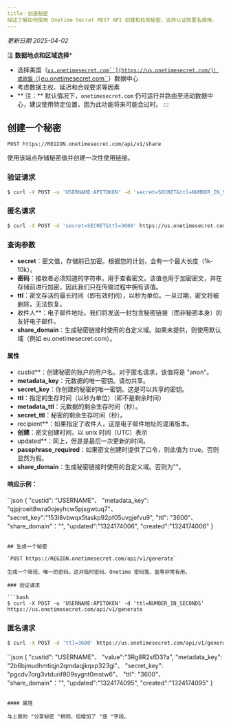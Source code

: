 ```yaml
---
title：创造秘密
描述了解如何使用 Onetime Secret REST API 创建和检索秘密，支持认证和匿名使用。
---
```


_更新日期 2025-04-02_

注
**数据地点和区域选择***
- 选择美国（[`us.onetimesecret.com``](https://us.onetimesecret.com/)）或欧盟（[`eu.onetimesecret.com``](https://eu.onetimesecret.com/)）数据中心
- 考虑数据主权、延迟和合规要求等因素
- ** 注：** 默认情况下，`onetimesecret.com` 仍可运行并路由至活动数据中心，建议使用特定位置，因为此功能将来可能会过时。
:::


## 创建一个秘密

`POST https://REGION.onetimesecret.com/api/v1/share`

使用该端点存储秘密值并创建一次性使用链接。


### 验证请求

```bash
$ curl -X POST -u 'USERNAME:APITOKEN' -d 'secret=SECRET&ttl=NUMBER_IN_SECONDS' https://us.onetimesecret.com/api/v1/share
```

### 匿名请求

```bash
$ curl -X POST -d 'secret=SECRET&ttl=3600' https://us.onetimesecret.com/api/v1/share
```

### 查询参数

- **secret**：密文值，存储前已加密。根据您的计划，会有一个最大长度（1k-10k）。
- **密码**：接收者必须知道的字符串，用于查看密文。该值也用于加密密文，并在存储前进行加密，因此我们只在传输过程中拥有该值。
- **ttl**：密文存活的最长时间（即有效时间），以秒为单位。一旦过期，密文将被删除，无法恢复。
- 收件人**：电子邮件地址。我们将发送一封包含秘密链接（而非秘密本身）的友好电子邮件。
- **share_domain**：生成秘密链接时使用的自定义域。如果未提供，则使用默认域（例如 eu.onetimesecret.com）。

#### 属性

- custid**：创建秘密的账户的用户名。对于匿名请求，该值将是 "anon"。
- **metadata\_key**：元数据的唯一密钥。请勿共享。
- **secret\_key**：你创建的秘密的唯一密钥。这是可以共享的密钥。
- **ttl**：指定的生存时间（以秒为单位）（即不是剩余时间）
- **metadata\_ttl**：元数据的剩余生存时间（秒）。
- **secret\_ttl**：秘密的剩余生存时间（秒）。
- recipient**：如果指定了收件人，这是电子邮件地址的混淆版本。
- **创建**：密文创建时间，以 unix 时间（UTC）表示
- updated**：同上，但是是最后一次更新的时间。
- **passphrase\_required**：如果密文创建时提供了口令，则此值为 true。否则显然为假。
- **share_domain**：生成秘密链接时使用的自定义域。否则为""。


#### 响应示例：

``json
{
  "custid": "USERNAME"、
  "metadata_key": "qjpjroeit8wra0ojeyhcw5pjsgwtuq7"、
  "secret_key":"153l8vbwqx5taskp92pf05uvgjefvu9",
  "ttl": "3600"、
  "share_domain"："",
  "updated":"1324174006",
  "created":"1324174006"
}
```

## 生成一个秘密

`POST https://REGION.onetimesecret.com/api/v1/generate`

生成一个简短、唯一的密码。这对临时密码、Onetime 密码笺、盐等非常有用。

### 验证请求

```bash
$ curl -X POST -u 'USERNAME:APITOKEN' -d 'ttl=NUMBER_IN_SECONDS' https://us.onetimesecret.com/api/v1/generate
```

### 匿名请求

```bash
$ curl -X POST -d 'ttl=3600' https://us.onetimesecret.com/api/v1/generate
```


``json
{
  "custid": "USERNAME"、
  "value":"3Rg8R2sfD3?a",
  "metadata_key": "2b6bjmudhmtiqjn2qmdaqjkqxp323gi"、
  "secret_key": "pgcdv7org3vtdurif809sygnt0mstw6"、
  "ttl": "3600"、
  "share_domain"："",
  "updated":"1324174095",
  "created":"1324174095"
}
```

#### 属性

与上面的 "分享秘密 "相同，但增加了 "值 "字段。
